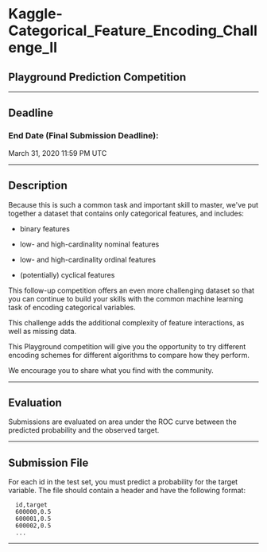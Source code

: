 # Kaggle-Categorical_Feature_Encoding_Challenge_II

## Playground Prediction Competition

-------

## Deadline
### End Date (Final Submission Deadline):
March 31, 2020 11:59 PM UTC

-------

## Description

Because this is such a common task and important skill to master, we've put together a dataset that contains only categorical features, and includes:

- binary features

- low- and high-cardinality nominal features

- low- and high-cardinality ordinal features

- (potentially) cyclical features


This follow-up competition offers an even more challenging dataset so that you can continue to build your skills with the common machine learning task of encoding categorical variables. 

This challenge adds the additional complexity of feature interactions, as well as missing data.

This Playground competition will give you the opportunity to try different encoding schemes for different algorithms to compare how they perform. 

We encourage you to share what you find with the community.

-------

## Evaluation

Submissions are evaluated on area under the ROC curve between the predicted probability and the observed target.


-------

## Submission File
For each id in the test set, you must predict a probability for the target variable. The file should contain a header and have the following format:

      id,target
      600000,0.5
      600001,0.5
      600002,0.5
      ...
      
-------      
      
      
